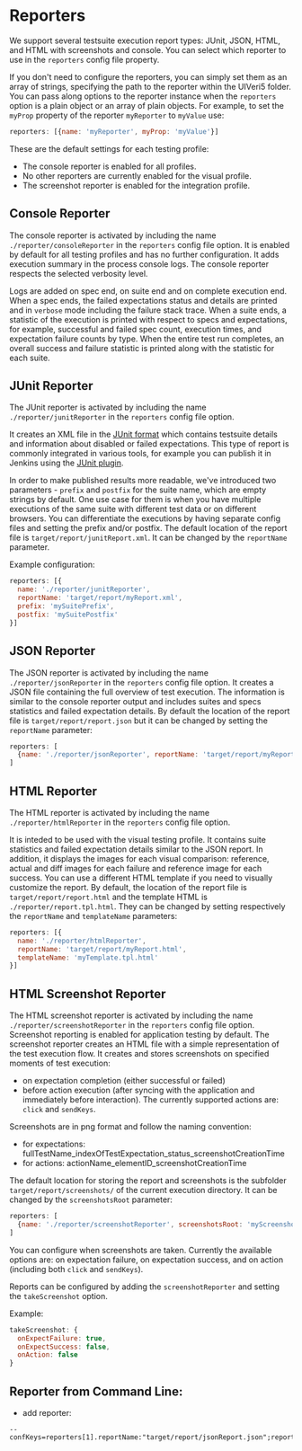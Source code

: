 # Reporters
We support several testsuite execution report types: JUnit, JSON, HTML, and HTML with screenshots and console.
You can select which reporter to use in the `reporters` config file property.

If you don't need to configure the reporters, you can simply set them as an array of strings, specifying the path to the reporter within the UIVeri5 folder. You can pass along options to the reporter instance when the `reporters` option is a plain object or an array of plain objects. For example, to set the `myProp` property of the reporter `myReporter` to `myValue` use:
```javascript
reporters: [{name: 'myReporter', myProp: 'myValue'}]
```
These are the default settings for each testing profile:
- The console reporter is enabled for all profiles.
- No other reporters are currently enabled for the visual profile.
- The screenshot reporter is enabled for the integration profile.

## Console Reporter
The console reporter is activated by including the name `./reporter/consoleReporter` in the `reporters` config file option. It is enabled by default for all testing profiles and has no further configuration. It adds execution summary in the process console logs. The console reporter respects the selected verbosity level.

Logs are added on spec end, on suite end and on complete execution end. When a spec ends, the failed expectations status and details are printed and in `verbose` mode including the failure stack trace. When a suite ends, a statistic of the execution is printed with respect to specs and expectations, for example, successful and failed spec count, execution times, and expectation failure counts by type. When the entire test run completes, an overall success and failure statistic is printed along with the statistic for each suite.

## JUnit Reporter
The JUnit reporter is activated by including the name `./reporter/junitReporter` in the `reporters` config file option.

It creates an XML file in the [JUnit format](http://llg.cubic.org/docs/junit/) which contains testsuite details and information about disabled or failed expectations. This type of report is commonly integrated in various tools, for example you can publish it in Jenkins using the [JUnit plugin](https://wiki.jenkins.io/display/JENKINS/JUnit+Plugin).

In order to make published results more readable, we've introduced two parameters - `prefix` and `postfix` for the suite name, which are empty strings by default. One use case for them is when you have multiple executions of the same suite with different test data or on different browsers. You can differentiate the executions by having separate config files and setting the prefix and/or postfix. The default location of the report file is `target/report/junitReport.xml`. It can be changed by the `reportName` parameter.

Example configuration:
```javascript
reporters: [{
  name: './reporter/junitReporter',
  reportName: 'target/report/myReport.xml',
  prefix: 'mySuitePrefix',
  postfix: 'mySuitePostfix'
}]
```

## JSON Reporter
The JSON reporter is activated by including the name `./reporter/jsonReporter` in the `reporters` config file option.
It creates a JSON file containing the full overview of test execution. The information is similar to the console reporter output and includes suites and specs statistics and failed expectation details. By default the location of the report file is `target/report/report.json` but it can be changed by setting the `reportName` parameter:
```javascript
reporters: [
  {name: './reporter/jsonReporter', reportName: 'target/report/myReport.json'}
]
```

## HTML Reporter
The HTML reporter is activated by including the name `./reporter/htmlReporter` in the `reporters` config file option.

It is inteded to be used with the visual testing profile. It contains suite statistics and failed expectation details similar to the JSON report. In addition, it displays the images for each visual comparison: reference, actual and diff images for each failure and reference image for each success. You can use a different HTML template if you need to visually customize the report. By default, the location of the report file is `target/report/report.html` and the template HTML is `./reporter/report.tpl.html`. They can be changed by setting respectively the `reportName` and `templateName` parameters:
```javascript
reporters: [{
  name: './reporter/htmlReporter',
  reportName: 'target/report/myReport.html',
  templateName: 'myTemplate.tpl.html'
}]
```

## HTML Screenshot Reporter
The HTML screenshot reporter is activated by including the name `./reporter/screenshotReporter` in the `reporters` config file option. Screenshot reporting is enabled for application testing by default.
The screenshot reporter creates an HTML file with a simple representation of the test execution flow. It creates and stores screenshots on specified moments of test execution:
- on expectation completion (either successful or failed)
- before action execution (after syncing with the application and immediately before interaction). The currently supported actions are: `click` and `sendKeys`.

Screenshots are in png format and follow the naming convention:
- for expectations: fullTestName_indexOfTestExpectation_status_screenshotCreationTime
- for actions: actionName_elementID_screenshotCreationTime

The default location for storing the report and screenshots is the subfolder `target/report/screenshots/` of the current execution directory. It can be changed by the `screenshotsRoot` parameter:
```javascript
reporters: [
  {name: './reporter/screenshotReporter', screenshotsRoot: 'myScreenshots/'}
]
```
You can configure when screenshots are taken. Currently the available options are: on expectation failure, on expectation success, and on action (including both `click` and `sendKeys`).

Reports can be configured by adding the `screenshotReporter` and setting the `takeScreenshot` option.

Example:
```javascript
takeScreenshot: {
  onExpectFailure: true,
  onExpectSuccess: false,
  onAction: false
}
```

## Reporter from Command Line:
* add reporter:
```
--confKeys=reporters[1].reportName:"target/report/jsonReport.json";reporters[1].name:"./reporter/jsonReporter";
```
